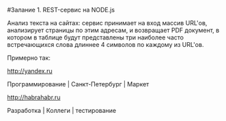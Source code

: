 #Залание 1. REST-сервис на NODE.js

Анализ текста на сайтах: сервис принимает на вход массив URL'ов, анализирует страницы по этим адресам, и возвращает PDF документ, в котором в таблице будут представлены три наиболее часто встречающихся слова длиннее 4 символов по каждому из URL'ов.

Примерно так:

http://yandex.ru

Программирование | Санкт-Петербург | Маркет

http://habrahabr.ru

Разработка | Коллеги | тестирование